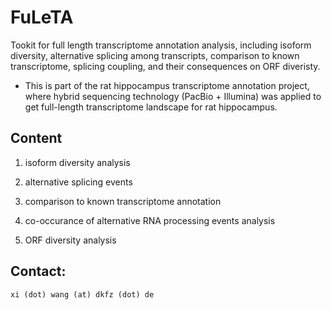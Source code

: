 # FuLeTA

Tookit for full length transcriptome annotation analysis, including isoform diversity, alternative splicing among transcripts, comparison to known transcriptome, splicing coupling, and their consequences on ORF diveristy. 

* This is part of the rat hippocampus transcriptome annotation project, where hybrid sequencing technology (PacBio + Illumina) was applied to get full-length transcriptome landscape for rat hippocampus. 

## Content

  1. isoform diversity analysis

  2. alternative splicing events 

  3. comparison to known transcriptome annotation 

  4. co-occurance of alternative RNA processing events analysis

  5. ORF diversity analysis

## Contact:
    xi (dot) wang (at) dkfz (dot) de
